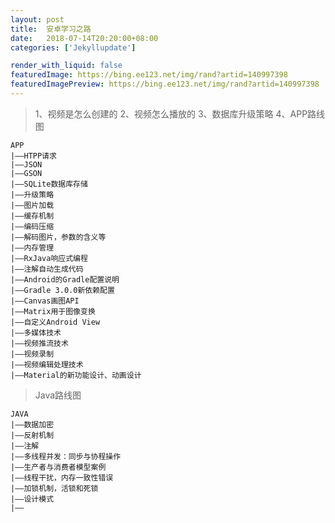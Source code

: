 ```yaml
---
layout: post
title:  安卓学习之路
date:   2018-07-14T20:20:00+08:00
categories: ['Jekyllupdate']

render_with_liquid: false
featuredImage: https://bing.ee123.net/img/rand?artid=140997398
featuredImagePreview: https://bing.ee123.net/img/rand?artid=140997398
---
```


>1、视频是怎么创建的
>2、视频怎么播放的
>3、数据库升级策略
>4、APP路线图
```
APP
|——HTPP请求
|——JSON
|——GSON
|——SQLite数据库存储
|——升级策略
|——图片加载
|——缓存机制
|——编码压缩
|——解码图片，参数的含义等
|——内存管理
|——RxJava响应式编程
|——注解自动生成代码
|——Android的Gradle配置说明
|——Gradle 3.0.0新依赖配置
|——Canvas画图API
|——Matrix用于图像变换
|——自定义Android View
|——多媒体技术
|——视频推流技术
|——视频录制
|——视频编辑处理技术
|——Material的新功能设计、动画设计
```
>Java路线图
```
JAVA
|——数据加密
|——反射机制
|——注解
|——多线程并发：同步与协程操作
|——生产者与消费者模型案例
|——线程干扰，内存一致性错误
|——加锁机制，活锁和死锁
|——设计模式
|——
```